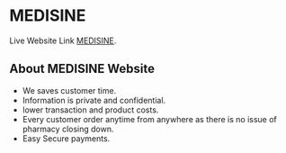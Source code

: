 # MEDISINE

Live Website Link  [MEDISINE](https://github.com/facebook/create-react-app).

## About MEDISINE Website
*  We saves customer time.</br>
*  Information is private and confidential.</br>
*  lower transaction and product costs.</br>
*  Every customer order anytime from anywhere as there is no issue of pharmacy closing down.</br>
*  Easy Secure payments.